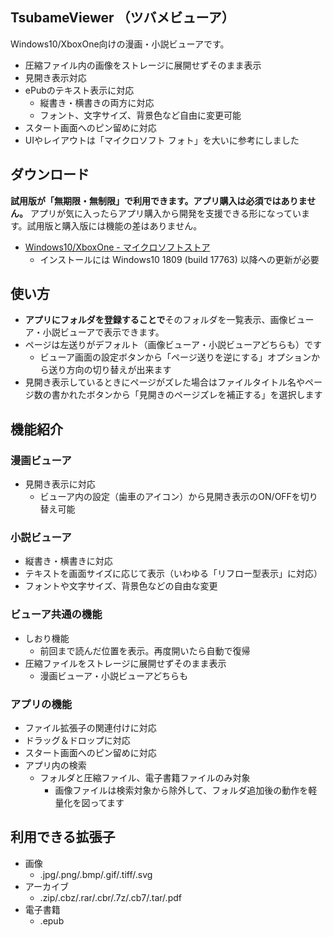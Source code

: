 ## TsubameViewer （ツバメビューア）

Windows10/XboxOne向けの漫画・小説ビューアです。

* 圧縮ファイル内の画像をストレージに展開せずそのまま表示
* 見開き表示対応
* ePubのテキスト表示に対応
  * 縦書き・横書きの両方に対応
  * フォント、文字サイズ、背景色など自由に変更可能
* スタート画面へのピン留めに対応
* UIやレイアウトは「マイクロソフト フォト」を大いに参考にしました  

## ダウンロード

**試用版が「無期限・無制限」で利用できます。アプリ購入は必須ではありません。** アプリが気に入ったらアプリ購入から開発を支援できる形になっています。試用版と購入版には機能の差はありません。

* [Windows10/XboxOne - マイクロソフトストア](https://www.microsoft.com/store/apps/9NDXXQRG4PL8)
  * インストールには Windows10 1809 (build 17763) 以降への更新が必要

## 使い方

* **アプリにフォルダを登録することで**そのフォルダを一覧表示、画像ビューア・小説ビューアで表示できます。
* ページは左送りがデフォルト（画像ビューア・小説ビューアどちらも）です
  * ビューア画面の設定ボタンから「ページ送りを逆にする」オプションから送り方向の切り替えが出来ます
* 見開き表示しているときにページがズレた場合はファイルタイトル名やページ数の書かれたボタンから「見開きのページズレを補正する」を選択します

## 機能紹介

### 漫画ビューア

* 見開き表示に対応
  * ビューア内の設定（歯車のアイコン）から見開き表示のON/OFFを切り替え可能

### 小説ビューア

* 縦書き・横書きに対応
* テキストを画面サイズに応じて表示（いわゆる「リフロー型表示」に対応）
* フォントや文字サイズ、背景色などの自由な変更

### ビューア共通の機能

* しおり機能
  * 前回まで読んだ位置を表示。再度開いたら自動で復帰
* 圧縮ファイルをストレージに展開せずそのまま表示
  * 漫画ビューア・小説ビューアどちらも
  
### アプリの機能

* ファイル拡張子の関連付けに対応
* ドラッグ＆ドロップに対応
* スタート画面へのピン留めに対応
* アプリ内の検索
  * フォルダと圧縮ファイル、電子書籍ファイルのみ対象
    * 画像ファイルは検索対象から除外して、フォルダ追加後の動作を軽量化を図ってます

## 利用できる拡張子

* 画像
  * .jpg/.png/.bmp/.gif/.tiff/.svg
* アーカイブ
  * .zip/.cbz/.rar/.cbr/.7z/.cb7/.tar/.pdf
* 電子書籍
  * .epub

